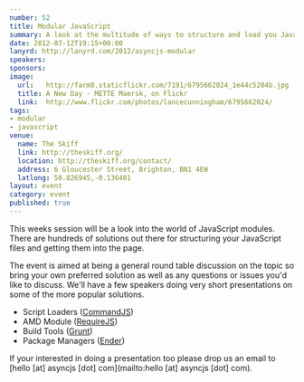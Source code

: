 ```yaml
---
number: 52
title: Modular JavaScript
summary: A look at the multitude of ways to structure and load you JavaScript.
date: 2012-07-12T19:15+00:00
lanyrd: http://lanyrd.com/2012/asyncjs-modular
speakers:
sponsors:
image:
  url:   http://farm8.staticflickr.com/7191/6795662024_1e44c5204b.jpg
  title: A New Day - METTE Maersk, on Flickr
  link:  http://www.flickr.com/photos/lancecunningham/6795662024/
tags:
- modular
- javascript
venue:
  name: The Skiff
  link: http://theskiff.org/
  location: http://theskiff.org/contact/
  address: 6 Gloucester Street, Brighton, BN1 4EW
  latlong: 50.826945,-0.136401
layout: event
category: event
published: true
---
```


This weeks session will be a look into the world of JavaScript modules. There
are hundreds of solutions out there for structuring your JavaScript files and
getting them into the page.

The event is aimed at being a general round table discussion on the topic
so bring your own preferred solution as well as any questions or issues you'd
like to discuss. We'll have a few speakers doing very short presentations on
some of the more popular solutions.

- Script Loaders ([CommandJS][#cmd])
- AMD Module ([RequireJS][#rqr])
- Build Tools ([Grunt][#gnt])
- Package Managers ([Ender][#edr])

If your interested in doing a presentation too please drop us an email to
[hello [at] asyncjs [dot] com](mailto:hello [at] asyncjs [dot] com).

[#cmd]: https://github.com/premasagar/cmd.js
[#rqr]: http://requirejs.org
[#gnt]: https://github.com/cowboy/grunt
[#edr]: http://ender.no.de

